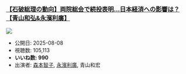 ### [【石破総理の動向】両院総会で続投表明...日本経済への影響は？【青山和弘&永濱利廣】](https://www.youtube.com/watch?v=lJ5qNDYVJ8A)
[![](https://img.youtube.com/vi/lJ5qNDYVJ8A/sddefault.jpg)](https://www.youtube.com/watch?v=lJ5qNDYVJ8A)
-   公開日: 2025-08-08
-   視聴数: 105,113
-   **いいね数: 990**
-   出演者: [森本智子](/rehacq_fan/people/森本智子 "wikilink"), [永濱利廣](/rehacq_fan/people/永濱利廣 "wikilink"), 青山和宏
